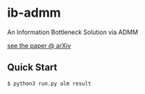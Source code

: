 # ib-admm
An Information Bottleneck Solution via ADMM

[see the paper @ arXiv](https://arxiv.org/abs/2102.04729)

## Quick Start
```
$ python3 run.py alm result
```
